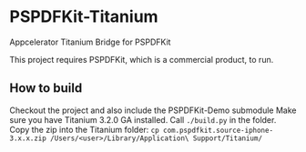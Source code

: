 PSPDFKit-Titanium
=================

Appcelerator Titanium Bridge for PSPDFKit

This project requires PSPDFKit, which is a commercial product, to run.

## How to build

Checkout the project and also include the PSPDFKit-Demo submodule
Make sure you have Titanium 3.2.0 GA installed.
Call `./build.py` in the folder.
Copy the zip into the Titanium folder: `cp com.pspdfkit.source-iphone-3.x.x.zip /Users/<user>/Library/Application\ Support/Titanium/`